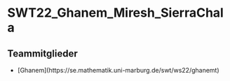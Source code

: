 # SWT22_Ghanem_Miresh_SierraChala
## Teammitglieder
<ul>
<li>[Ghanem](https://se.mathematik.uni-marburg.de/swt/ws22/ghanemt)</li>
</ul>